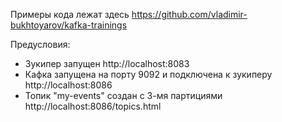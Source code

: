 Примеры кода лежат здесь https://github.com/vladimir-bukhtoyarov/kafka-trainings

Предусловия:
* Зукипер запущен http://localhost:8083
* Кафка запущена на порту 9092 и подключена к зукиперу http://localhost:8086
* Топик "my-events" создан с 3-мя партициями http://localhost:8086/topics.html